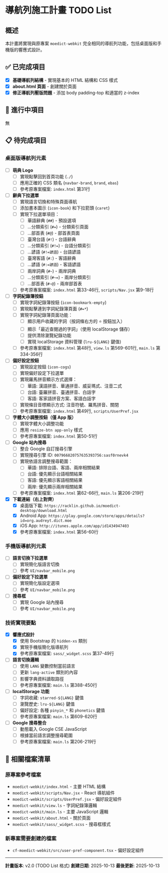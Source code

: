 # 導航列施工計畫 TODO List

## 概述

本計畫將實現與原專案 `moedict-webkit` 完全相同的導航列功能，包括桌面版和手機版的響應式設計。

## ✅ 已完成項目

- [x] **基礎導航列結構** - 實現基本的 HTML 結構和 CSS 樣式
- [x] **about.html 頁面** - 創建關於頁面
- [x] **修正導航列壓版問題** - 添加 body padding-top 和適當的 z-index

## 🔄 進行中項目

無

## 📋 待完成項目

### 桌面版導航列元素

- [ ] **萌典 Logo**
  - [ ] 實現點擊回到首頁功能 (`./`)
  - [ ] 應用正確的 CSS 類名 (`navbar-brand`, `brand`, `ebas`)
  - [ ] 參考原專案檔案: `index.html` 第31行

- [ ] **辭典下拉選單**
  - [ ] 實現語言切換和特殊頁面導航
  - [ ] 添加書本圖示 (`icon-book`) 和下拉箭頭 (`caret`)
  - [ ] 實現下拉選單項目：
    - [ ] 華語辭典 (`##`) - 預設選項
    - [ ] …分類索引 (`#=`) - 分類索引頁面
    - [ ] …部首表 (`#@`) - 部首表頁面
    - [ ] 臺灣台語 (`#!`) - 台語辭典
    - [ ] …分類索引 (`#!=`) - 台語分類索引
    - [ ] …諺語 (`#!=諺語`) - 台語諺語
    - [ ] 臺灣客語 (`#:`) - 客語辭典
    - [ ] …諺語 (`#:=諺語`) - 客語諺語
    - [ ] 兩岸詞典 (`#~`) - 兩岸詞典
    - [ ] …分類索引 (`#~=`) - 兩岸分類索引
    - [ ] …部首表 (`#~@`) - 兩岸部首表
  - [ ] 參考原專案檔案: `index.html` 第33-46行, `scripts/Nav.jsx` 第9-18行

- [ ] **字詞紀錄簿按鈕**
  - [ ] 實現字詞紀錄簿按鈕 (`icon-bookmark-empty`)
  - [ ] 實現點擊連到字詞紀錄簿頁面 (`#=*`)
  - [ ] 實現字詞紀錄簿頁面功能：
    - [ ] 顯示用戶收藏的字詞（按詞條右方的 ⭐ 按鈕加入）
    - [ ] 顯示「最近查閱過的字詞」（使用 localStorage 儲存）
    - [ ] 提供清除瀏覽紀錄功能
    - [ ] 實現 localStorage 資料管理 (`lru-${LANG}` 鍵值)
  - [ ] 參考原專案檔案: `index.html` 第48行, `view.ls` 第569-601行, `main.ls` 第334-356行

- [ ] **偏好設定按鈕**
  - [ ] 實現設定按鈕 (`icon-cogs`)
  - [ ] 實現偏好設定下拉選單
  - [ ] 實現羅馬拼音顯示方式選擇：
    - [ ] 華語: 漢語拼音、華通拼音、威妥瑪式、注音二式
    - [ ] 台語: 臺羅拼音、臺通拼音、白話字
    - [ ] 客語: 客家語拼音方案、客語白話字
  - [ ] 實現條目音標顯示方式: 注音符號、羅馬拼音、關閉
  - [ ] 參考原專案檔案: `index.html` 第49行, `scripts/UserPref.jsx`

- [ ] **字體大小調整按鈕（僅 App 版）**
  - [ ] 實現字體大小調整功能
  - [ ] 應用 `resize-btn app-only` 樣式
  - [ ] 參考原專案檔案: `index.html` 第50-51行

- [ ] **Google 站內搜尋**
  - [ ] 整合 Google 自訂搜尋引擎
  - [ ] 實現搜尋引擎 ID: `007966820757635393756:sasf0rnevk4`
  - [ ] 實現依語言調整搜尋範圍：
    - [ ] 華語: 排除台語、客語、兩岸相關結果
    - [ ] 台語: 優先顯示台語相關結果
    - [ ] 客語: 優先顯示客語相關結果
    - [ ] 兩岸: 優先顯示兩岸相關結果
  - [ ] 參考原專案檔案: `index.html` 第62-66行, `main.ls` 第206-219行

- [x] **下載連結（右上對齊）**
  - [x] 桌面版下載: `https://racklin.github.io/moedict-desktop/download.html`
  - [x] Android App: `https://play.google.com/store/apps/details?id=org.audreyt.dict.moe`
  - [x] iOS App: `http://itunes.apple.com/app/id1434947403`
  - [x] 參考原專案檔案: `index.html` 第56-60行

### 手機版導航列元素

- [ ] **語言切換下拉選單**
  - [ ] 實現簡化版語言切換
  - [ ] 參考 `UI/navbar_mobile.png`

- [ ] **偏好設定下拉選單**
  - [ ] 實現簡化版設定選項
  - [ ] 參考 `UI/navbar_mobile.png`

- [ ] **搜尋框**
  - [ ] 實現 Google 站內搜尋
  - [ ] 參考 `UI/navbar_mobile.png`

### 技術實現要點

- [x] **響應式設計**
  - [x] 使用 Bootstrap 的 `hidden-xs` 類別
  - [x] 實現手機版簡化版導航列
  - [x] 參考原專案檔案: `sass/_widget.scss` 第37-49行

- [ ] **語言切換邏輯**
  - [ ] 使用 `LANG` 變數控制當前語言
  - [ ] 更新 `lang-active` 類別的內容
  - [ ] 影響字典資料讀取路徑
  - [ ] 參考原專案檔案: `main.ls` 第388-450行

- [ ] **localStorage 功能**
  - [ ] 字詞收藏: `starred-${LANG}` 鍵值
  - [ ] 瀏覽歷史: `lru-${LANG}` 鍵值
  - [ ] 偏好設定: 各種 `pinyin_*` 和 `phonetics` 鍵值
  - [ ] 參考原專案檔案: `main.ls` 第609-620行

- [ ] **Google 搜尋整合**
  - [ ] 動態載入 Google CSE JavaScript
  - [ ] 根據當前語言調整搜尋範圍
  - [ ] 參考原專案檔案: `main.ls` 第206-219行

## 📁 相關檔案清單

### 原專案參考檔案
- `moedict-webkit/index.html` - 主要 HTML 結構
- `moedict-webkit/scripts/Nav.jsx` - React 導航組件
- `moedict-webkit/scripts/UserPref.jsx` - 偏好設定組件
- `moedict-webkit/view.ls` - 字詞紀錄簿邏輯
- `moedict-webkit/main.ls` - 主要 JavaScript 邏輯
- `moedict-webkit/about.html` - 關於頁面
- `moedict-webkit/sass/_widget.scss` - 搜尋框樣式

### 新專案需要創建的檔案
- `cf-moedict-webkit/src/user-pref-component.tsx` - 偏好設定組件

---

**計畫版本**: v2.0 (TODO List 格式)
**創建日期**: 2025-10-13
**最後更新**: 2025-10-13
